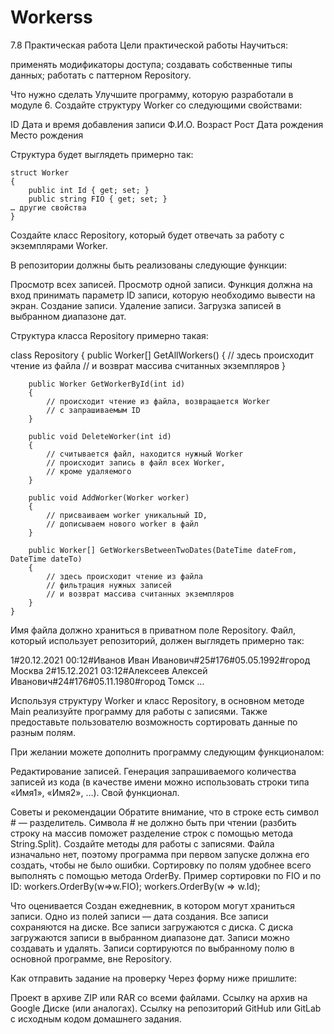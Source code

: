 # Workerss
7.8 Практическая работа
Цели практической работы
Научиться:

применять модификаторы доступа;
создавать собственные типы данных;
работать с паттерном Repository.


Что нужно сделать
Улучшите программу, которую разработали в модуле 6. Создайте структуру Worker со следующими свойствами:

ID
Дата и время добавления записи
Ф.И.О.
Возраст
Рост
Дата рождения
Место рождения


Структура будет выглядеть примерно так:

    struct Worker
    {
        public int Id { get; set; }
        public string FIO { get; set; }
    … другие свойства
    }


Создайте класс Repository, который будет отвечать за работу с экземплярами Worker.

В репозитории должны быть реализованы следующие функции:

Просмотр всех записей.
Просмотр одной записи. Функция должна на вход принимать параметр ID записи, которую необходимо вывести на экран. 
Создание записи.
Удаление записи.
Загрузка записей в выбранном диапазоне дат.


Структура класса Repository примерно такая:

class Repository
    {
        public Worker[] GetAllWorkers()
        {
            // здесь происходит чтение из файла
            // и возврат массива считанных экземпляров
        }

        public Worker GetWorkerById(int id)
        {
            // происходит чтение из файла, возвращается Worker
            // с запрашиваемым ID
        }

        public void DeleteWorker(int id)
        {
            // считывается файл, находится нужный Worker
            // происходит запись в файл всех Worker,
            // кроме удаляемого
        }

        public void AddWorker(Worker worker)
        {
            // присваиваем worker уникальный ID,
            // дописываем нового worker в файл
        }

        public Worker[] GetWorkersBetweenTwoDates(DateTime dateFrom, DateTime dateTo)
        {
            // здесь происходит чтение из файла
            // фильтрация нужных записей
            // и возврат массива считанных экземпляров
        }
    }


Имя файла должно храниться в приватном поле Repository. Файл, который использует репозиторий, должен выглядеть примерно так:

1#20.12.2021 00:12#Иванов Иван Иванович#25#176#05.05.1992#город Москва
2#15.12.2021 03:12#Алексеев Алексей Иванович#24#176#05.11.1980#город Томск
…


Используя структуру Worker и класс Repository, в основном методе Main реализуйте программу для работы с записями. Также предоставьте пользователю возможность сортировать данные по разным полям.



При желании можете дополнить программу следующим функционалом:

Редактирование записей.
Генерация запрашиваемого количества записей из кода (в качестве имени можно использовать строки типа «Имя1», «Имя2», …).
Свой функционал.

Советы и рекомендации
Обратите внимание, что в строке есть символ # — разделитель. 
Символа # не должно быть при чтении (разбить строку на массив поможет разделение строк с помощью метода String.Split).
Создайте методы для работы с записями.
Файла изначально нет, поэтому программа при первом запуске должна его создать, чтобы не было ошибки.
Сортировку по полям удобнее всего выполнять с помощью метода OrderBy. Пример сортировки по FIO и по ID:
workers.OrderBy(w=>w.FIO);
workers.OrderBy(w => w.Id);


Что оценивается
Создан ежедневник, в котором могут храниться записи.
Одно из полей записи ― дата создания.
Все записи сохраняются на диске.
Все записи загружаются с диска.
С диска загружаются записи в выбранном диапазоне дат.
Записи можно создавать и удалять.
Записи сортируются по выбранному полю в основной программе, вне Repository.


Как отправить задание на проверку
Через форму ниже пришлите:

Проект в архиве ZIP или RAR со всеми файлами.
Ссылку на архив на Google Диске (или аналогах).
Ссылку на репозиторий GitHub или GitLab с исходным кодом домашнего задания.
